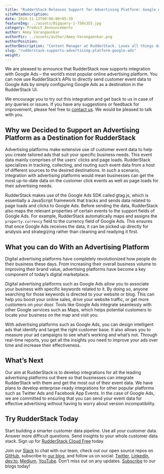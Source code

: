 ```yaml
---
title: "RudderStack Releases Support for Advertising Platform: Google Ads"
siteMetadescription:
date: 2019-11-12T00:00:00+05:30
featureImg: ../assets/Bigquery-1-750x355.jpg
category: Product Announcements
author: Amey Varangaonkar
authorPic: ../assets/author/Amey-Varangaonkar.png
authorPosition: 
authorDescription: "Content Manager at RudderStack. Loves all things data. Manchester United, music, and sci-fi fan, among other things."
slug: "rudderstack-supports-advertising-platform-google-ads"
weight: 
---
```

We are pleased to announce that RudderStack now supports integration with Google Ads – the world’s most popular online advertising platform. You can now use RudderStack’s APIs to directly send customer event data to Google Ads by simply configuring Google Ads as a destination in the RudderStack UI.

We encourage you to try out this integration and get back to us in case of any queries or issues. If you have any suggestions or feedback for improvement, please feel free to [contact us](https://rudderstack.com/contact/). We would be pleased to talk with you.   

**Why we Decided to Support an Advertising Platform as a Destination for RudderStack**
--------------------------------------------------------------------------------------

Advertising platforms make extensive use of customer event data to help you create tailored ads that suit your specific business needs. This event data mainly comprises of the users’ clicks and page loads. RudderStack specializes in tracking, collecting, and routing such event data from a host of different sources to the desired destinations. In such a scenario, integration with advertising platforms would mean businesses can get the most up-to-date data on the customer click events as well as page loads for their advertising needs.  

RudderStack makes use of the Google Ads SDK called gtag.js, which is essentially a JavaScript framework that tracks and sends data related to page loads and clicks to Google Ads. Before sending the data, RudderStack also maps the relevant properties of certain events to the support fields of Google Ads. For example, RudderStack automatically maps and assigns the `property.currency` field to the currency field of Google Ads. This ensures that once Google Ads receives the data, it can be picked up directly for analysis and strategizing rather than cleaning and readying it first.  

**What you can do With an Advertising Platform**
------------------------------------------------

Digital advertising platforms have completely revolutionized how people do their business these days. From increasing their overall business volume to improving their brand value, advertising platforms have become a key component of today’s digital marketplace.   

Digital advertising platforms such as Google Ads allow you to associate your business with specific keywords related to it. By doing so, anyone searching for those keywords is directed to your website or blog. This can help you boost your online sales, drive your website traffic, or get more customers on your door. Tools like Google Ads integrate seamlessly with other Google services such as Maps, which helps potential customers to locate your business on the map and visit you.  

With advertising platforms such as Google Ads, you can design intelligent ads that identify and target the right customer base. It also allows you to measure your ad campaigns to see what’s working and what’s not. Through real-time reports, you get all the insights you need to improve your ads over time and increase their effectiveness.  

**What’s Next**
---------------

Our aim at RudderStack is to develop integrations for all the leading advertising platforms out there so that businesses can integrate RudderStack with them and get the most out of their event data. We have plans to develop enterprise-ready integrations for other popular platforms such as Twitter Ads and Facebook App Events. In the case of Google Ads, we are committed to ensuring that you can send your event data for effective advertising without having to worry about version incompatibility.  

## Try RudderStack Today

Start building a smarter customer data pipeline. Use all your customer data. Answer more difficult questions. Send insights to your whole customer data stack. Sign up for [RudderStack Cloud Free](https://app.rudderlabs.com/signup?type=freetrial) today.

Join our [Slack](https://resources.rudderstack.com/join-rudderstack-slack) to chat with our team, check out our open source repos on [GitHub](https://github.com/rudderlabs), subscribe to [our blog](https://rudderstack.com/blog/), and follow us on social: [Twitter](https://twitter.com/RudderStack), [LinkedIn](https://www.linkedin.com/company/rudderlabs/), [dev.to](https://dev.to/rudderstack), [Medium](https://rudderstack.medium.com/), [YouTube](https://www.youtube.com/channel/UCgV-B77bV_-LOmKYHw8jvBw). Don’t miss out on any updates. [Subscribe](https://rudderstack.com/blog/) to our blogs today!